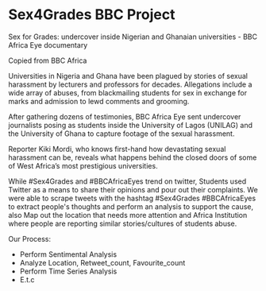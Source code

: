 # Sex4Grades BBC Project
Sex for Grades: undercover inside Nigerian and Ghanaian universities - BBC Africa Eye documentary


Copied from BBC Africa

Universities in Nigeria and Ghana have been plagued by stories of sexual harassment by lecturers and professors for decades. Allegations include a wide array of abuses, from blackmailing students for sex in exchange for marks and admission to lewd comments and grooming.
 
After gathering dozens of testimonies, BBC Africa Eye sent undercover journalists posing as students inside the University of Lagos (UNILAG) and the University of Ghana to capture footage of the sexual harassment.  
 
Reporter Kiki Mordi, who knows first-hand how devastating sexual harassment can be, reveals what happens behind the closed doors of some of West Africa’s most prestigious universities.


While #Sex4Grades and #BBCAfricaEyes trend on twitter, Students used Twitter as a means to share their opinions and pour out their complaints. We were able to scrape tweets with the hashtag #Sex4Grades #BBCAfricaEyes to extract people's thoughts and perform an analysis to support the cause, also Map out the location that needs more attention and Africa Institution where people are reporting similar stories/cultures of students abuse.


Our Process:
- Perform Sentimental Analysis 
- Analyze Location, Retweet_count, Favourite_count
- Perform Time Series Analysis
- E.t.c
